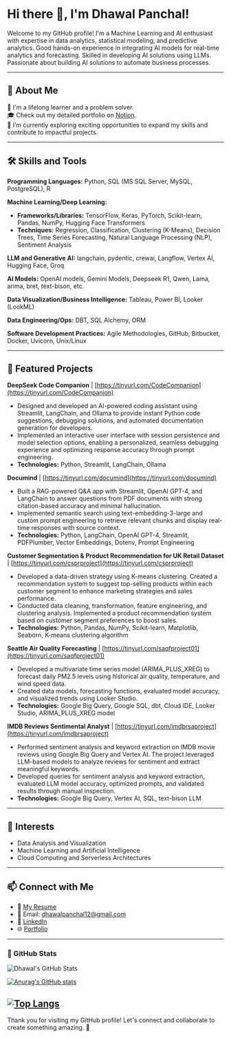# Hi there 👋, I'm Dhawal Panchal!

Welcome to my GitHub profile! I'm a Machine Learning and AI enthusiast with expertise in data analytics, statistical modeling, and predictive analytics.
Good hands-on experience in integrating AI models for real-time analytics and forecasting. Skilled in developing
AI solutions using LLMs. Passionate about building AI solutions to automate business processes. 

---

## 🚀 About Me

🌟 I'm a lifelong learner and a problem solver.  
🎓 Check out my detailed portfolio on [Notion](https://thread-nutmeg-07a.notion.site/Dhawal-Panchal-5b81a0634abf4940acff48492dfcb43b?pvs=4).  
💼 I’m currently exploring exciting opportunities to expand my skills and contribute to impactful projects.

---

## 🛠️ Skills and Tools

**Programming Languages:** Python, SQL (MS SQL Server, MySQL, PostgreSQL), R

**Machine Learning/Deep Learning:**
* **Frameworks/Libraries:** TensorFlow, Keras, PyTorch, Scikit-learn, Pandas, NumPy, Hugging Face Transformers
* **Techniques:** Regression, Classification, Clustering (K-Means), Decision Trees, Time Series Forecasting, Natural Language Processing (NLP), Sentiment Analysis

**LLM and Generative AI:** langchain, pydentic, crewai, Langflow, Vertex AI, Hugging Face, Groq

**AI Models:** OpenAI models, Gemini Models, Deepseek R1, Qwen, Lama, arima, bret, text-bison, etc.

**Data Visualization/Business Intelligence:** Tableau, Power BI, Looker (LookML)

**Data Engineering/Ops:** DBT, SQL Alchemy, ORM

**Software Development Practices:** Agile Methodologies, GitHub, Bitbucket, Docker, Uvicorn, Unix/Linux

---

## 📂 Featured Projects

**DeepSeek Code Companion** | [https://tinyurl.com/CodeCompanion](https://tinyurl.com/CodeCompanion)
* Designed and developed an AI-powered coding assistant using Streamlit, LangChain, and Ollama to provide instant Python code suggestions, debugging solutions, and automated documentation generation for developers.
* Implemented an interactive user interface with session persistence and model selection options, enabling a personalized, seamless debugging experience and optimizing response accuracy through prompt engineering.
* **Technologies:** Python, Streamlit, LangChain, Ollama

**Documind** | [https://tinyurl.com/documind](https://tinyurl.com/documind)
* Built a RAG-powered Q&A app with Streamlit, OpenAI GPT-4, and LangChain to answer questions from PDF documents with strong citation-based accuracy and minimal hallucination.
* Implemented semantic search using text-embedding-3-large and custom prompt engineering to retrieve relevant chunks and display real-time responses with source context.
* **Technologies:** Python, LangChain, OpenAI GPT-4, Streamlit, PDFPlumber, Vector Embeddings, Dotenv, Prompt Engineering

**Customer Segmentation & Product Recommendation for UK Retail Dataset** | [https://tinyurl.com/csprproject](https://tinyurl.com/csprproject)
* Developed a data-driven strategy using K-means clustering. Created a recommendation system to suggest top-selling products within each customer segment to enhance marketing strategies and sales performance.
* Conducted data cleaning, transformation, feature engineering, and clustering analysis. Implemented a product recommendation system based on customer segment preferences to boost sales.
* **Technologies:** Python, Pandas, NumPy, Scikit-learn, Matplotlib, Seaborn, K-means clustering algorithm

**Seattle Air Quality Forecasting** | [https://tinyurl.com/saqfproject01](https://tinyurl.com/saqfproject01)
* Developed a multivariate time series model (ARIMA_PLUS_XREG) to forecast daily PM2.5 levels using historical air quality, temperature, and wind speed data.
* Created data models, forecasting functions, evaluated model accuracy, and visualized trends using Looker Studio.
* **Technologies:** Google Big Query, Google SQL, dbt, Cloud IDE, Looker Studio, ARIMA_PLUS_XREG model

**IMDB Reviews Sentimental Analyst** | [https://tinyurl.com/imdbrsaproject](https://tinyurl.com/imdbrsaproject)
* Performed sentiment analysis and keyword extraction on IMDB movie reviews using Google Big Query and Vertex AI. The project leveraged LLM-based models to analyze reviews for sentiment and extract meaningful keywords.
* Developed queries for sentiment analysis and keyword extraction, evaluated LLM model accuracy, optimized prompts, and validated results through manual inspection.
* **Technologies:** Google Big Query, Vertex AI, SQL, text-bison LLM
---

## 🌟 Interests

- Data Analysis and Visualization  
- Machine Learning and Artificial Intelligence  
- Cloud Computing and Serverless Architectures  

---

## 📫 Connect with Me

- 📄 [My Resume](docs/EM_Resume.pdf)  
- 💌 Email: [dhawalpanchal12@gmail.com](mailto:your-email@example.com)  
- 🔗 [LinkedIn](https://www.linkedin.com/in/dhawalpanchalcloud/)  
- 🌐 [Portfolio](https://thread-nutmeg-07a.notion.site/Dhawal-Panchal-5b81a0634abf4940acff48492dfcb43b?pvs=4)

---

### 🌟 GitHub Stats

![Dhawal's GitHub Stats](https://github-readme-stats.vercel.app/api?username=dhawalpanchal1997&show_icons=true&theme=radical)

[![Anurag's GitHub stats](https://github-readme-stats.vercel.app/api?username=YOUR_GITHUB_USERNAME&show_icons=true&theme=radical)](https://github.com/anuraghazra/github-readme-stats)

[![Top Langs](https://github-readme-stats.vercel.app/api/top-langs/?username=YOUR_GITHUB_USERNAME&layout=compact&theme=dracula)](https://github.com/anuraghazra/github-readme-stats)
---

Thank you for visiting my GitHub profile! Let's connect and collaborate to create something amazing. 🚀

